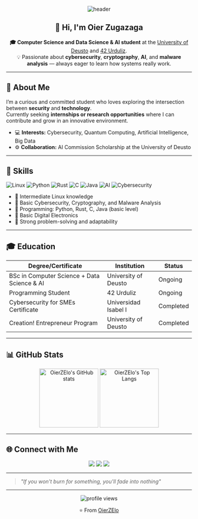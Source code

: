<!-- Profile README for OierZElo -->

<p align="center">
  <img src="https://capsule-render.vercel.app/api?type=waving&color=0:1a2980,100:26d0ce&height=180&section=header&text=Oier%20Zugazaga&fontSize=40&fontAlignY=35&desc=Student%20%7C%20Cybersecurity%20%7C%20AI%20%7C%20Explorer&descAlignY=60&descAlign=62" alt="header" />
</p>

<h2 align="center">👋 Hi, I'm Oier Zugazaga</h2>
<p align="center">
  <strong>🎓 Computer Science and Data Science & AI student</strong> at the <a href="https://www.deusto.es/">University of Deusto</a> and <a href="https://42urduliz.com/">42 Urduliz</a>.<br>
  💡 Passionate about <strong>cybersecurity</strong>, <strong>cryptography</strong>, <strong>AI</strong>, and <strong>malware analysis</strong> — always eager to learn how systems really work.
</p>

---

## 🧠 About Me

I’m a curious and committed student who loves exploring the intersection between **security** and **technology**.  
Currently seeking **internships or research opportunities** where I can contribute and grow in an innovative environment.

- 💻 **Interests:** Cybersecurity, Quantum Computing, Artificial Intelligence, Big Data  
- ⚙️ **Collaboration:** AI Commission Scholarship at the University of Deusto  

---

## 🧩 Skills

![Linux](https://img.shields.io/badge/Linux-333?logo=linux&logoColor=white)
![Python](https://img.shields.io/badge/Python-3670A0?logo=python&logoColor=white)
![Rust](https://img.shields.io/badge/Rust-000000?logo=rust&logoColor=white)
![C](https://img.shields.io/badge/C-00599C?logo=c&logoColor=white)
![Java](https://img.shields.io/badge/Java-007396?logo=java&logoColor=white)
![AI](https://img.shields.io/badge/AI-FFD700?logo=probot&logoColor=black)
![Cybersecurity](https://img.shields.io/badge/Cybersecurity-00BFFF?logo=datadog&logoColor=white)

- 🐧 Intermediate Linux knowledge  
- 🔐 Basic Cybersecurity, Cryptography, and Malware Analysis  
- 💾 Programming: Python, Rust, C, Java (basic level)  
- 🧮 Basic Digital Electronics  
- 🧠 Strong problem-solving and adaptability  

---

## 🎓 Education

| Degree/Certificate | Institution | Status |
|--------------------|-------------|--------|
| BSc in Computer Science + Data Science & AI | University of Deusto | Ongoing |
| Programming Student | 42 Urduliz | Ongoing |
| Cybersecurity for SMEs Certificate | Universidad Isabel I | Completed |
| Creation! Entrepreneur Program | University of Deusto | Completed |

---

## 📊 GitHub Stats

<p align="center">
  <img src="https://github-readme-stats.vercel.app/api?username=OierZElo&show_icons=true&theme=gradient&hide_title=false" alt="OierZElo's GitHub stats" height="160"/>
  <img src="https://github-readme-stats.vercel.app/api/top-langs/?username=OierZElo&layout=compact&theme=gradient" alt="OierZElo's Top Langs" height="160"/>
</p>

---

## 🌐 Connect with Me

<p align="center">
  <a href="mailto:oier.z@opendeusto.es"><img src="https://img.shields.io/badge/Email-oier.z@opendeusto.es-blue?style=flat-square&logo=gmail"></a>
  <a href="https://www.linkedin.com/in/oier-zugazaga-elorriaga/"><img src="https://img.shields.io/badge/LinkedIn-Oier%20Zugazaga-0077B5?style=flat-square&logo=linkedin"></a>
  <a href="https://github.com/OierZElo"><img src="https://img.shields.io/badge/GitHub-OierZElo-181717?style=flat-square&logo=github"></a>
</p>

---

> *"If you won't burn for something, you'll fade into nothing"*

---

<p align="center">
  <img src="https://komarev.com/ghpvc/?username=OierZElo&style=flat-square&color=brightgreen" alt="profile views"/>
</p>

<p align="center">
  ⭐️ From <a href="https://github.com/OierZElo">OierZElo</a>
</p>
